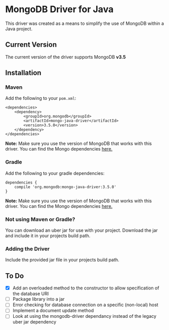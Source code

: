 # MongoDB Driver for Java

This driver was created as a means to simplify the use of MongoDB within a Java project.

## Current Version
The current version of the driver supports MongoDB **v3.5**
## Installation
### Maven
Add the following to your `pom.xml`:
```
<dependencies>
    <dependency>
        <groupId>org.mongodb</groupId>
        <artifactId>mongo-java-driver</artifactId>
        <version>3.5.0</version>
    </dependency>
</dependencies>
```
**Note:** Make sure you use the version of MongoDB that works with this driver. You can find the Mongo dependencies [here.](https://mongodb.github.io/mongo-java-driver/)
### Gradle
Add the following to your gradle dependencies:
```
dependencies {
    compile 'org.mongodb:mongo-java-driver:3.5.0'
}
```
**Note:** Make sure you use the version of MongoDB that works with this driver. You can find the Mongo dependencies [here.](https://mongodb.github.io/mongo-java-driver/)

### Not using Maven or Gradle?
You can download an uber jar for use with your project. Download the jar and include it in your projects build path.

### Adding the Driver
Include the provided jar file in your projects build path.
  
## To Do
- [x] Add an overloaded method to the constructor to allow specification of the database URI
- [ ] Package library into a jar
- [ ] Error checking for database connection on a specific (non-local) host
- [ ] Implement a document update method
- [ ] Look at using the mongodb-driver dependancy instead of the legacy uber jar dependency
